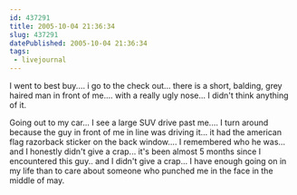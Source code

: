 ```yaml
---
id: 437291
title: 2005-10-04 21:36:34
slug: 437291
datePublished: 2005-10-04 21:36:34
tags:
 - livejournal
---
```


I went to best buy.... i go to the check out... there is a short, balding, grey haired man in front of me.... with a really ugly nose... I didn't think anything of it.

Going out to my car... I see a large SUV drive past me.... I turn around because the guy in front of me in line was driving it... it had the american flag razorback sticker on the back window.... I remembered who he was... and I honestly didn't give a crap... it's been almost 5 months since I encountered this guy.. and I didn't give a crap... I have enough going on in my life than to care about someone who punched me in the face in the middle of may.
